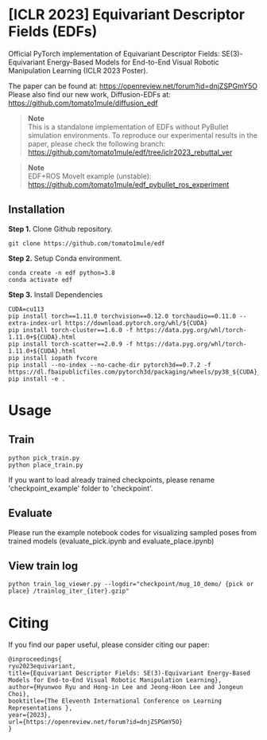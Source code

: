 # [ICLR 2023] Equivariant Descriptor Fields (EDFs)

Official PyTorch implementation of Equivariant Descriptor Fields: SE(3)-Equivariant Energy-Based Models for End-to-End Visual Robotic Manipulation Learning (ICLR 2023 Poster).

The paper can be found at: https://openreview.net/forum?id=dnjZSPGmY5O
Please also find our new work, Diffusion-EDFs at: https://github.com/tomato1mule/diffusion_edf

> **Note**\
> This is a standalone implementation of EDFs without PyBullet simulation environments. To reproduce our experimental results in the paper, please check the following branch:  https://github.com/tomato1mule/edf/tree/iclr2023_rebuttal_ver

> **Note**\
> EDF+ROS MoveIt example (unstable): https://github.com/tomato1mule/edf_pybullet_ros_experiment


## Installation

**Step 1.** Clone Github repository.
```shell
git clone https://github.com/tomato1mule/edf
```

**Step 2.** Setup Conda environment.
```shell
conda create -n edf python=3.8
conda activate edf
```

**Step 3.** Install Dependencies
```shell
CUDA=cu113
pip install torch==1.11.0 torchvision==0.12.0 torchaudio==0.11.0 --extra-index-url https://download.pytorch.org/whl/${CUDA}
pip install torch-cluster==1.6.0 -f https://data.pyg.org/whl/torch-1.11.0+${CUDA}.html
pip install torch-scatter==2.0.9 -f https://data.pyg.org/whl/torch-1.11.0+${CUDA}.html
pip install iopath fvcore
pip install --no-index --no-cache-dir pytorch3d==0.7.2 -f https://dl.fbaipublicfiles.com/pytorch3d/packaging/wheels/py38_${CUDA}_pyt1110/download.html
pip install -e .
```

# Usage
## Train
```shell
python pick_train.py
python place_train.py
```

If you want to load already trained checkpoints, please rename 'checkpoint_example' folder to 'checkpoint'.
## Evaluate
Please run the example notebook codes for visualizing sampled poses from trained models (evaluate_pick.ipynb and evaluate_place.ipynb)

## View train log
```shell
python train_log_viewer.py --logdir="checkpoint/mug_10_demo/ {pick or place} /trainlog_iter_{iter}.gzip"
```

# Citing
If you find our paper useful, please consider citing our paper:
```
@inproceedings{
ryu2023equivariant,
title={Equivariant Descriptor Fields: SE(3)-Equivariant Energy-Based Models for End-to-End Visual Robotic Manipulation Learning},
author={Hyunwoo Ryu and Hong-in Lee and Jeong-Hoon Lee and Jongeun Choi},
booktitle={The Eleventh International Conference on Learning Representations },
year={2023},
url={https://openreview.net/forum?id=dnjZSPGmY5O}
}
```




